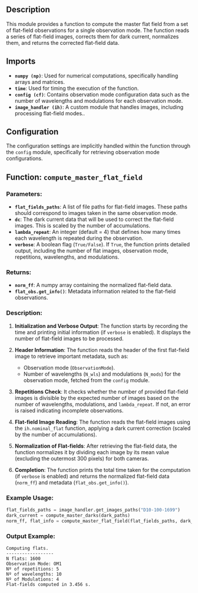 ## **Description**
This module provides a function to compute the master flat field from a set of flat-field observations for a single observation mode. The function reads a series of flat-field images, corrects them for dark current, normalizes them, and returns the corrected flat-field data.

## **Imports**
- **`numpy (np)`**: Used for numerical computations, specifically handling arrays and matrices.
- **`time`**: Used for timing the execution of the function.
- **`config (cf)`**: Contains observation mode configuration data such as the number of wavelengths and modulations for each observation mode.
- **`image_handler (ih)`**: A custom module that handles images, including processing flat-field modes..

## **Configuration**
The configuration settings are implicitly handled within the function through the `config` module, specifically for retrieving observation mode configurations.

## **Function: `compute_master_flat_field`**

### **Parameters:**
- **`flat_fields_paths`**: A list of file paths for flat-field images. These paths should correspond to images taken in the same observation mode.
- **`dc`**: The dark current data that will be used to correct the flat-field images. This is scaled by the number of accumulations.
- **`lambda_repeat`**: An integer (default = 4) that defines how many times each wavelength is repeated during the observation.
- **`verbose`**: A boolean flag (`True/False`). If `True`, the function prints detailed output, including the number of flat images, observation mode, repetitions, wavelengths, and modulations.

### **Returns:**
- **`norm_ff`**: A numpy array containing the normalized flat-field data.
- **`flat_obs.get_info()`**: Metadata information related to the flat-field observations.

### **Description:**
1. **Initialization and Verbose Output**: The function starts by recording the time and printing initial information (if `verbose` is enabled). It displays the number of flat-field images to be processed.
  
2. **Header Information**: The function reads the header of the first flat-field image to retrieve important metadata, such as:
   - Observation mode (`ObservationMode`).
   - Number of wavelengths (`N_wls`) and modulations (`N_mods`) for the observation mode, fetched from the `config` module.

3. **Repetitions Check**: It checks whether the number of provided flat-field images is divisible by the expected number of images based on the number of wavelengths, modulations, and `lambda_repeat`. If not, an error is raised indicating incomplete observations.

4. **Flat-field Image Reading**: The function reads the flat-field images using the `ih.nominal_flat` function, applying a dark current correction (scaled by the number of accumulations).

5. **Normalization of Flat-fields**: After retrieving the flat-field data, the function normalizes it by dividing each image by its mean value (excluding the outermost 300 pixels) for both cameras.

6. **Completion**: The function prints the total time taken for the computation (if `verbose` is enabled) and returns the normalized flat-field data (`norm_ff`) and metadata (`flat_obs.get_info()`).

### **Example Usage:**
```python
flat_fields_paths = image_handler.get_images_paths("D10-100-1699")
dark_current = compute_master_darks(dark_paths)
norm_ff, flat_info = compute_master_flat_field(flat_fields_paths, dark_current, verbose=True)
```

### **Output Example:**
```
Computing flats.
------------------
N flats: 1600
Observation Mode: OM1
Nº of repetitions: 5
Nº of wavelengths: 10
Nº of Modulations: 4
Flat-fields computed in 3.456 s.
```